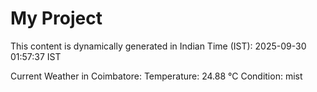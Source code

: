# My Project

This content is dynamically generated in Indian Time (IST): 2025-09-30 01:57:37 IST


Current Weather in Coimbatore:
Temperature: 24.88 °C
Condition: mist
